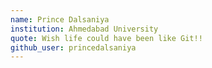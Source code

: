 ```yaml
---
name: Prince Dalsaniya
institution: Ahmedabad University
quote: Wish life could have been like Git!!
github_user: princedalsaniya
---
```

